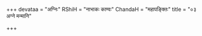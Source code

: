 +++
devataa = "अग्निः"
RShiH = "नाभाकः काण्वः"
ChandaH = "महापङ्क्तिः"
title = "०३ अग्ने मन्मानि"

+++
